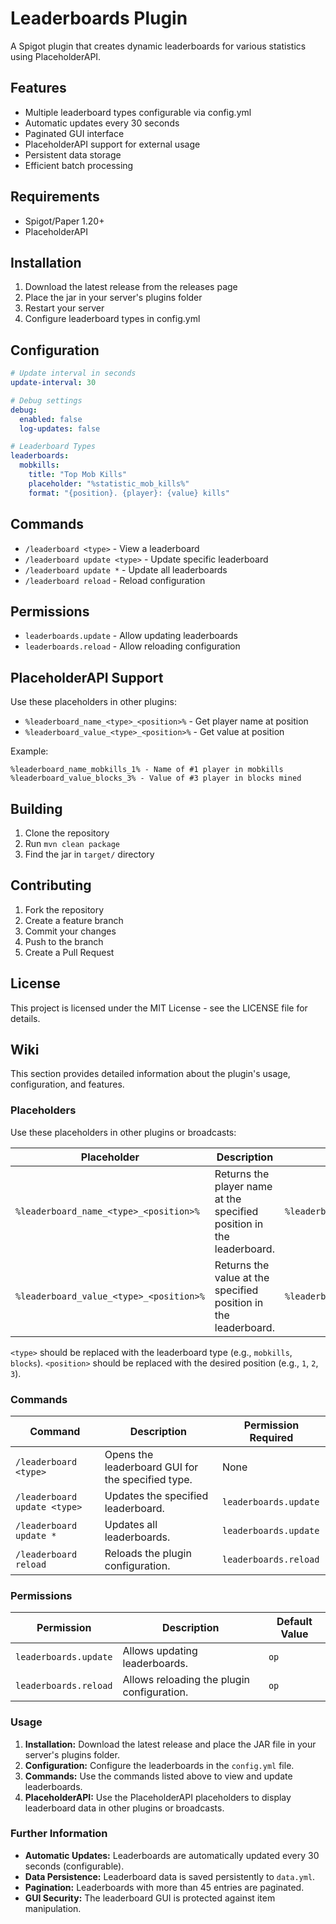 # Leaderboards Plugin

A Spigot plugin that creates dynamic leaderboards for various statistics using PlaceholderAPI.

## Features

- Multiple leaderboard types configurable via config.yml
- Automatic updates every 30 seconds
- Paginated GUI interface
- PlaceholderAPI support for external usage
- Persistent data storage
- Efficient batch processing

## Requirements

- Spigot/Paper 1.20+
- PlaceholderAPI

## Installation

1. Download the latest release from the releases page
2. Place the jar in your server's plugins folder
3. Restart your server
4. Configure leaderboard types in config.yml

## Configuration

```yaml
# Update interval in seconds
update-interval: 30

# Debug settings
debug:
  enabled: false
  log-updates: false

# Leaderboard Types
leaderboards:
  mobkills:
    title: "Top Mob Kills"
    placeholder: "%statistic_mob_kills%"
    format: "{position}. {player}: {value} kills"
```

## Commands

- `/leaderboard <type>` - View a leaderboard
- `/leaderboard update <type>` - Update specific leaderboard
- `/leaderboard update *` - Update all leaderboards
- `/leaderboard reload` - Reload configuration

## Permissions

- `leaderboards.update` - Allow updating leaderboards
- `leaderboards.reload` - Allow reloading configuration

## PlaceholderAPI Support

Use these placeholders in other plugins:

- `%leaderboard_name_<type>_<position>%` - Get player name at position
- `%leaderboard_value_<type>_<position>%` - Get value at position

Example:
```
%leaderboard_name_mobkills_1% - Name of #1 player in mobkills
%leaderboard_value_blocks_3% - Value of #3 player in blocks mined
```

## Building

1. Clone the repository
2. Run `mvn clean package`
3. Find the jar in `target/` directory

## Contributing

1. Fork the repository
2. Create a feature branch
3. Commit your changes
4. Push to the branch
5. Create a Pull Request

## License

This project is licensed under the MIT License - see the LICENSE file for details.

## Wiki

This section provides detailed information about the plugin's usage, configuration, and features.

### Placeholders

Use these placeholders in other plugins or broadcasts:

| Placeholder                     | Description                                                                 | Example                     |
|---------------------------------|-----------------------------------------------------------------------------|------------------------------|
| `%leaderboard_name_<type>_<position>%` | Returns the player name at the specified position in the leaderboard.       | `%leaderboard_name_mobkills_1%` |
| `%leaderboard_value_<type>_<position>%` | Returns the value at the specified position in the leaderboard.             | `%leaderboard_value_blocks_3%` |

`<type>` should be replaced with the leaderboard type (e.g., `mobkills`, `blocks`).
`<position>` should be replaced with the desired position (e.g., `1`, `2`, `3`).


### Commands

| Command              | Description                                                                 | Permission Required |
|-----------------------|-----------------------------------------------------------------------------|-----------------------|
| `/leaderboard <type>` | Opens the leaderboard GUI for the specified type.                             | None                   |
| `/leaderboard update <type>` | Updates the specified leaderboard.                                           | `leaderboards.update` |
| `/leaderboard update *` | Updates all leaderboards.                                                    | `leaderboards.update` |
| `/leaderboard reload`  | Reloads the plugin configuration.                                          | `leaderboards.reload`  |


### Permissions

| Permission           | Description                                                                 | Default Value |
|-----------------------|-----------------------------------------------------------------------------|-----------------|
| `leaderboards.update` | Allows updating leaderboards.                                           | `op`             |
| `leaderboards.reload`  | Allows reloading the plugin configuration.                                          | `op`             |


### Usage

1. **Installation:** Download the latest release and place the JAR file in your server's plugins folder.
2. **Configuration:** Configure the leaderboards in the `config.yml` file.
3. **Commands:** Use the commands listed above to view and update leaderboards.
4. **PlaceholderAPI:** Use the PlaceholderAPI placeholders to display leaderboard data in other plugins or broadcasts.


### Further Information

- **Automatic Updates:** Leaderboards are automatically updated every 30 seconds (configurable).
- **Data Persistence:** Leaderboard data is saved persistently to `data.yml`.
- **Pagination:** Leaderboards with more than 45 entries are paginated.
- **GUI Security:** The leaderboard GUI is protected against item manipulation.